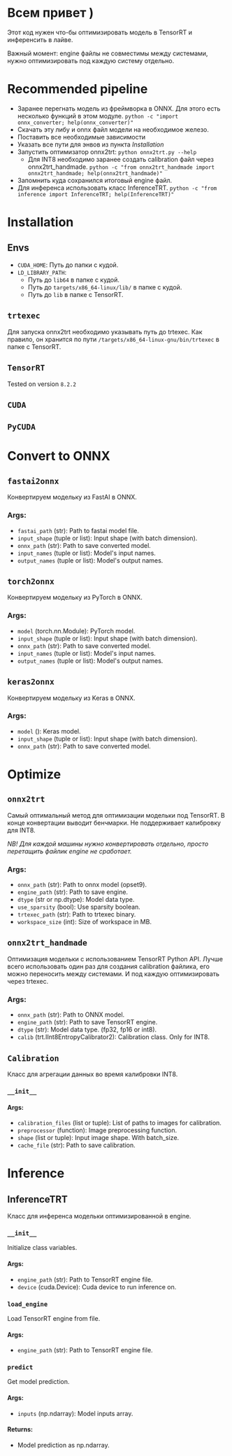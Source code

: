 # Всем привет )
Этот код нужен что-бы оптимизировать модель в TensorRT и инференсить в лайве.

Важный момент: engine файлы не совместимы между системами, нужно оптимизировать под каждую систему отдельно.


# Recommended pipeline
- Заранее перегнать модель из фреймворка в ONNX. Для этого есть несколько функций в этом модуле. `python -c "import onnx_converter; help(onnx_converter)"`
- Скачать эту либу и onnx файл модели на необходимое железо.
- Поставить все необходимые зависимости
- Указать все пути для энвов из пункта _Installation_
- Запустить оптимизатор onnx2trt: `python onnx2trt.py --help`
  - Для INT8 необходимо заранее создать calibration файл через onnx2trt_handmade. `python -c "from onnx2trt_handmade import onnx2trt_handmade; help(onnx2trt_handmade)"`
- Запомнить куда сохранился итоговый engine файл.
- Для инференса использовать класс InferenceTRT. `python -c "from inference import InferenceTRT; help(InferenceTRT)"`


# Installation

## Envs
- `CUDA_HOME`: Путь до папки с кудой.
- `LD_LIBRARY_PATH`:
  - Путь до `lib64` в папке с кудой.
  - Путь до `targets/x86_64-linux/lib/` в папке с кудой.
  - Путь до `lib` в папке с TensorRT.

## `trtexec`
Для запуска onnx2trt необходимо указывать путь до trtexec. Как правило, он хранится по пути `/targets/x86_64-linux-gnu/bin/trtexec` в папке с TensorRT.

## `TensorRT`
Tested on version `8.2.2`

## `CUDA`

## `PyCUDA`


# Convert to ONNX

## `fastai2onnx`
Конвертируем модельку из FastAI в ONNX.

### Args:
- `fastai_path` (str): Path to fastai model file.
- `input_shape` (tuple or list): Input shape (with batch dimension).
- `onnx_path` (str): Path to save converted model.
- `input_names` (tuple or list): Model's input names.
- `output_names` (tuple or list): Model's output names.

## `torch2onnx`
Конвертируем модельку из PyTorch в ONNX.

### Args:
- `model` (torch.nn.Module): PyTorch model.
- `input_shape` (tuple or list): Input shape (with batch dimension).
- `onnx_path` (str): Path to save converted model.
- `input_names` (tuple or list): Model's input names.
- `output_names` (tuple or list): Model's output names.

## `keras2onnx`
Конвертируем модельку из Keras в ONNX.

### Args:
- `model` (): Keras model.
- `input_shape` (tuple or list): Input shape (with batch dimension).
- `onnx_path` (str): Path to save converted model.


# Optimize

## `onnx2trt`
Самый оптимальный метод для оптимизации модельки под TensorRT. В конце конвертации выводит бенчмарки. Не поддерживает калибровку для INT8. 

_NB! Для каждой машины нужно конвертировать отдельно, просто перетащить файлик engine не сработает._

### Args:
- `onnx_path` (str): Path to onnx model (opset9).
- `engine_path` (str): Path to save engine.
- `dtype` (str or np.dtype): Model data type.
- `use_sparsity` (bool): Use sparsity boolean.
- `trtexec_path` (str): Path to trtexec binary.
- `workspace_size` (int): Size of workspace in MB.

## `onnx2trt_handmade`
Оптимизация модельки с использованием TensorRT Python API.
Лучше всего использовать один раз для создания calibration файлика, его можно переносить между системами. И под каждую оптимизировать через trtexec. 

### Args:
- `onnx_path` (str): Path to ONNX model.
- `engine_path` (str): Path to save TensorRT engine.
- `dtype` (str): Model data type. (fp32, fp16 or int8).
- `calib` (trt.IInt8EntropyCalibrator2): Calibration class. Only for INT8.

## `Calibration`
Класс для агрегации данных во время калибровки INT8.

### `__init__`
#### Args:
- `calibration_files` (list or tuple): List of paths to images for calibration.
- `preprocessor` (function): Image preprocessing function.
- `shape` (list or tuple): Input image shape. With batch_size.
- `cache_file` (str): Path to save calibration.


# Inference

## InferenceTRT
Класс для инференса модельки оптимизированной в engine.

### `__init__`
Initialize class variables.
#### Args:
- `engine_path` (str): Path to TensorRT engine file.
- `device` (cuda.Device): Cuda device to run inference on.

### `load_engine`
Load TensorRT engine from file.
#### Args:
- `engine_path` (str): Path to TensorRT engine file.

### `predict`
Get model prediction.
#### Args:
- `inputs` (np.ndarray): Model inputs array.
#### Returns:
- Model prediction as np.ndarray.